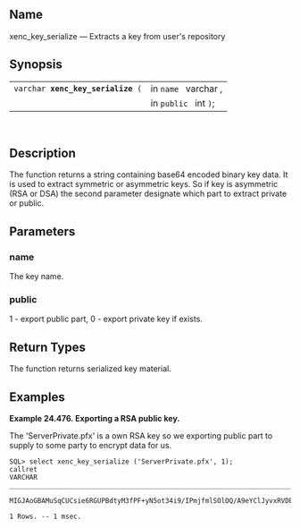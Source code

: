 <div id="fn_xenc_key_serialize" class="refentry">

<div class="titlepage">

</div>

<div class="refnamediv">

## Name

xenc_key_serialize — Extracts a key from user's repository

</div>

<div class="refsynopsisdiv">

## Synopsis

<div id="fsyn_xenc_key_serialize" class="funcsynopsis">

|                                        |                       |
|----------------------------------------|-----------------------|
| `varchar `**`xenc_key_serialize`**` (` | in `name ` varchar ,  |
|                                        | in `public ` int `)`; |

<div class="funcprototype-spacer">

 

</div>

</div>

</div>

<div id="desc_xenc_key_serialize" class="refsect1">

## Description

The function returns a string containing base64 encoded binary key data.
It is used to extract symmetric or asymmetric keys. So if key is
asymmetric (RSA or DSA) the second parameter designate which part to
extract private or public.

</div>

<div id="params_xenc_key_serialize" class="refsect1">

## Parameters

<div id="id120740" class="refsect2">

### name

The key name.

</div>

<div id="id120743" class="refsect2">

### public

1 - export public part, 0 - export private key if exists.

</div>

</div>

<div id="ret_xenc_key_serialize" class="refsect1">

## Return Types

The function returns serialized key material.

</div>

<div id="examples_xenc_key_serialize" class="refsect1">

## Examples

<div id="ex_xenc_key_serialize" class="example">

**Example 24.476. Exporting a RSA public key.**

<div class="example-contents">

The 'ServerPrivate.pfx' is a own RSA key so we exporting public part to
supply to some party to encrypt data for us.

``` screen
SQL> select xenc_key_serialize ('ServerPrivate.pfx', 1);
callret
VARCHAR
_______________________________________________________________________________

MIGJAoGBAMuSqCUCsie6RGUPBdtyM3fPF+yN5ot34i9/IPmjfmlSOlOQ/A9eYClJyvxRVDEHkkNFJWUzPWVRDoIEsUsYgBA6ls8qfai6XdWYoB/2dFB/08tT5uJajNleSF5sjJrjcPvmvn7k1SrVFtCIILioihtGpR2Dpp26MFjfffAnLhiDAgMBAAE=

1 Rows. -- 1 msec.
```

</div>

</div>

  

</div>

</div>
